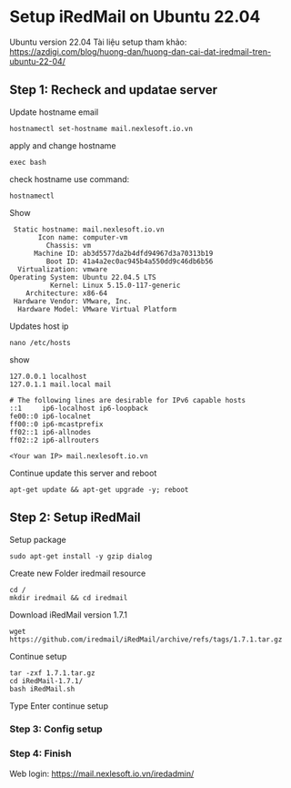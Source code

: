 # Setup iRedMail on Ubuntu 22.04
Ubuntu version 22.04
Tài liệu setup tham khảo: https://azdigi.com/blog/huong-dan/huong-dan-cai-dat-iredmail-tren-ubuntu-22-04/

## Step 1: Recheck and updatae server
Update hostname email
```
hostnamectl set-hostname mail.nexlesoft.io.vn
```
apply and change hostname
```
exec bash
```
check hostname use command:
```
hostnamectl
```
Show
```
 Static hostname: mail.nexlesoft.io.vn
       Icon name: computer-vm
         Chassis: vm
      Machine ID: ab3d5577da2b4dfd94967d3a70313b19
         Boot ID: 41a4a2ec0ac945b4a550dd9c46db6b56
  Virtualization: vmware
Operating System: Ubuntu 22.04.5 LTS              
          Kernel: Linux 5.15.0-117-generic
    Architecture: x86-64
 Hardware Vendor: VMware, Inc.
  Hardware Model: VMware Virtual Platform
```
Updates host ip
```
nano /etc/hosts
```
show
```
127.0.0.1 localhost
127.0.1.1 mail.local mail 

# The following lines are desirable for IPv6 capable hosts
::1     ip6-localhost ip6-loopback
fe00::0 ip6-localnet
ff00::0 ip6-mcastprefix
ff02::1 ip6-allnodes
ff02::2 ip6-allrouters

<Your wan IP> mail.nexlesoft.io.vn
```
Continue update this server and reboot
```
apt-get update && apt-get upgrade -y; reboot
```
## Step 2: Setup iRedMail
Setup package
```
sudo apt-get install -y gzip dialog
```
Create new Folder iredmail resource
```
cd /
mkdir iredmail && cd iredmail
```
Download  iRedMail version 1.7.1
```
wget https://github.com/iredmail/iRedMail/archive/refs/tags/1.7.1.tar.gz
```
Continue setup
```
tar -zxf 1.7.1.tar.gz
cd iRedMail-1.7.1/
bash iRedMail.sh
```
Type Enter continue setup

### Step 3: Config setup
### Step 4: Finish

Web login: https://mail.nexlesoft.io.vn/iredadmin/
